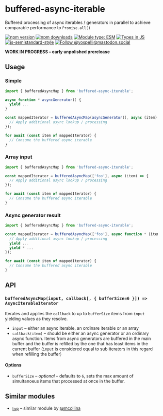 # buffered-async-iterable

Buffered processing of async iterables / generators in parallel to achieve comparable performance to `Promise.all()`

[![npm version](https://img.shields.io/npm/v/buffered-async-iterable.svg?style=flat)](https://www.npmjs.com/package/buffered-async-iterable)
[![npm downloads](https://img.shields.io/npm/dm/buffered-async-iterable.svg?style=flat)](https://www.npmjs.com/package/buffered-async-iterable)
[![Module type: ESM](https://img.shields.io/badge/module%20type-esm-brightgreen)](https://github.com/voxpelli/badges-cjs-esm)
[![Types in JS](https://img.shields.io/badge/types_in_js-yes-brightgreen)](https://github.com/voxpelli/types-in-js)
[![js-semistandard-style](https://img.shields.io/badge/code%20style-semistandard-brightgreen.svg)](https://github.com/voxpelli/eslint-config)
[![Follow @voxpelli@mastodon.social](https://img.shields.io/mastodon/follow/109247025527949675?domain=https%3A%2F%2Fmastodon.social&style=social)](https://mastodon.social/@voxpelli)

**WORK IN PROGRESS – early unpolished prerelease**

## Usage

### Simple

```javascript
import { bufferedAsyncMap } from 'buffered-async-iterable';

async function * asyncGenerator() {
  yield ...
}

const mappedIterator = bufferedAsyncMap(asyncGenerator(), async (item) => {
  // Apply additional async lookup / processing
});

for await (const item of mappedIterator) {
  // Consume the buffered async iterable
}
```

### Array input

```javascript
import { bufferedAsyncMap } from 'buffered-async-iterable';

const mappedIterator = bufferedAsyncMap(['foo'], async (item) => {
  // Apply additional async lookup / processing
});

for await (const item of mappedIterator) {
  // Consume the buffered async iterable
}
```

### Async generator result

```javascript
import { bufferedAsyncMap } from 'buffered-async-iterable';

const mappedIterator = bufferedAsyncMap(['foo'], async function * (item) => {
  // Apply additional async lookup / processing
  yield ...
  yield * ...
});

for await (const item of mappedIterator) {
  // Consume the buffered async iterable
}
```

## API

### `bufferedAsyncMap(input, callback[, { bufferSize=6 }]) => AsyncIterableIterator`

Iterates and applies the `callback` to up to `bufferSize` items from `input` yielding values as they resolve.

* `input` – either an async iterable, an ordinare iterable or an array
* `callback(item)` – should be either an async generator or an ordinary async function. Items from async generators are buffered in the main buffer and the buffer is refilled by the one that has least items in the current buffer (`input` is considered equal to sub iterators in this regard when refilling the buffer)

#### Options

* `bufferSize` – _optional_ – defaults to `6`, sets the max amount of simultanoeus items that processed at once in the buffer.

## Similar modules

* [`hwp`](https://github.com/mcollina/hwp) – similar module by [@mcollina](https://github.com/mcollina)

<!-- ## See also

* [Announcement blog post](#)
* [Announcement tweet](#) -->
